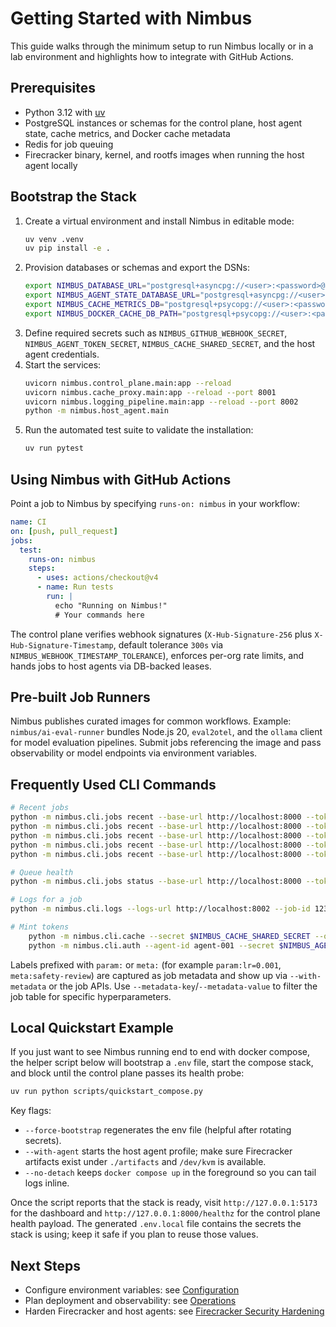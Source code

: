# Getting Started with Nimbus

This guide walks through the minimum setup to run Nimbus locally or in a lab environment and highlights how to integrate with GitHub Actions.

## Prerequisites

- Python 3.12 with [uv](https://github.com/astral-sh/uv)
- PostgreSQL instances or schemas for the control plane, host agent state, cache metrics, and Docker cache metadata
- Redis for job queuing
- Firecracker binary, kernel, and rootfs images when running the host agent locally

## Bootstrap the Stack

1. Create a virtual environment and install Nimbus in editable mode:
   ```bash
   uv venv .venv
   uv pip install -e .
   ```
2. Provision databases or schemas and export the DSNs:
   ```bash
   export NIMBUS_DATABASE_URL="postgresql+asyncpg://<user>:<password>@db/nimbus_control"
   export NIMBUS_AGENT_STATE_DATABASE_URL="postgresql+asyncpg://<user>:<password>@db/nimbus_agent_state"
   export NIMBUS_CACHE_METRICS_DB="postgresql+psycopg://<user>:<password>@db/nimbus_cache_metrics"
   export NIMBUS_DOCKER_CACHE_DB_PATH="postgresql+psycopg://<user>:<password>@db/nimbus_docker_cache"
   ```
3. Define required secrets such as `NIMBUS_GITHUB_WEBHOOK_SECRET`, `NIMBUS_AGENT_TOKEN_SECRET`, `NIMBUS_CACHE_SHARED_SECRET`, and the host agent credentials.
4. Start the services:
   ```bash
   uvicorn nimbus.control_plane.main:app --reload
   uvicorn nimbus.cache_proxy.main:app --reload --port 8001
   uvicorn nimbus.logging_pipeline.main:app --reload --port 8002
   python -m nimbus.host_agent.main
   ```
5. Run the automated test suite to validate the installation:
   ```bash
   uv run pytest
   ```

## Using Nimbus with GitHub Actions

Point a job to Nimbus by specifying `runs-on: nimbus` in your workflow:

```yaml
name: CI
on: [push, pull_request]
jobs:
  test:
    runs-on: nimbus
    steps:
      - uses: actions/checkout@v4
      - name: Run tests
        run: |
          echo "Running on Nimbus!"
          # Your commands here
```

The control plane verifies webhook signatures (`X-Hub-Signature-256` plus `X-Hub-Signature-Timestamp`, default tolerance `300s` via `NIMBUS_WEBHOOK_TIMESTAMP_TOLERANCE`), enforces per-org rate limits, and hands jobs to host agents via DB-backed leases.

## Pre-built Job Runners

Nimbus publishes curated images for common workflows. Example: `nimbus/ai-eval-runner` bundles Node.js 20, `eval2otel`, and the `ollama` client for model evaluation pipelines. Submit jobs referencing the image and pass observability or model endpoints via environment variables.

## Frequently Used CLI Commands

```bash
# Recent jobs
python -m nimbus.cli.jobs recent --base-url http://localhost:8000 --token $NIMBUS_JWT_SECRET --limit 10
python -m nimbus.cli.jobs recent --base-url http://localhost:8000 --token $NIMBUS_JWT_SECRET --status running
python -m nimbus.cli.jobs recent --base-url http://localhost:8000 --token $NIMBUS_JWT_SECRET --label gpu
python -m nimbus.cli.jobs recent --base-url http://localhost:8000 --token $NIMBUS_JWT_SECRET --with-metadata
python -m nimbus.cli.jobs recent --base-url http://localhost:8000 --token $NIMBUS_JWT_SECRET --metadata-key lr --metadata-value 0.001

# Queue health
python -m nimbus.cli.jobs status --base-url http://localhost:8000 --token $NIMBUS_JWT_SECRET

# Logs for a job
python -m nimbus.cli.logs --logs-url http://localhost:8002 --job-id 12345 --limit 50

# Mint tokens
    python -m nimbus.cli.cache --secret $NIMBUS_CACHE_SHARED_SECRET --org-id 123 --ttl 3600
    python -m nimbus.cli.auth --agent-id agent-001 --secret $NIMBUS_AGENT_TOKEN_SECRET --ttl 3600
```

Labels prefixed with `param:` or `meta:` (for example `param:lr=0.001`, `meta:safety-review`) are captured as job metadata and show up via `--with-metadata` or the job APIs. Use `--metadata-key`/`--metadata-value` to filter the job table for specific hyperparameters.

## Local Quickstart Example

If you just want to see Nimbus running end to end with docker compose, the helper script below will bootstrap a `.env` file, start the compose stack, and block until the control plane passes its health probe:

```bash
uv run python scripts/quickstart_compose.py
```

Key flags:

- `--force-bootstrap` regenerates the env file (helpful after rotating secrets).
- `--with-agent` starts the host agent profile; make sure Firecracker artifacts exist under `./artifacts` and `/dev/kvm` is available.
- `--no-detach` keeps `docker compose up` in the foreground so you can tail logs inline.

Once the script reports that the stack is ready, visit `http://127.0.0.1:5173` for the dashboard and `http://127.0.0.1:8000/healthz` for the control plane health payload. The generated `.env.local` file contains the secrets the stack is using; keep it safe if you plan to reuse those values.

## Next Steps

- Configure environment variables: see [Configuration](./configuration.md)
- Plan deployment and observability: see [Operations](./operations.md)
- Harden Firecracker and host agents: see [Firecracker Security Hardening](./FIRECRACKER_SECURITY.md)
